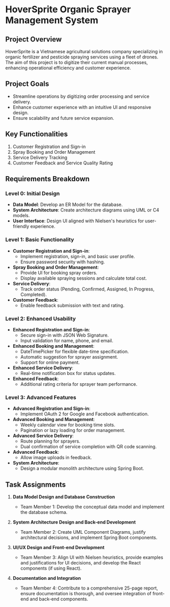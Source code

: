 # HoverSprite Organic Sprayer Management System

## Project Overview
HoverSprite is a Vietnamese agricultural solutions company specializing in organic fertilizer and pesticide spraying services using a fleet of drones. The aim of this project is to digitize their current manual processes, enhancing operational efficiency and customer experience.

## Project Goals
- Streamline operations by digitizing order processing and service delivery.
- Enhance customer experience with an intuitive UI and responsive design.
- Ensure scalability and future service expansion.

## Key Functionalities
1. Customer Registration and Sign-in
2. Spray Booking and Order Management
3. Service Delivery Tracking
4. Customer Feedback and Service Quality Rating

## Requirements Breakdown

### Level 0: Initial Design
- **Data Model**: Develop an ER Model for the database.
- **System Architecture**: Create architecture diagrams using UML or C4 models.
- **User Interface**: Design UI aligned with Nielsen's heuristics for user-friendly experience.

### Level 1: Basic Functionality
- **Customer Registration and Sign-in**:
  - Implement registration, sign-in, and basic user profile.
  - Ensure password security with hashing.
- **Spray Booking and Order Management**:
  - Provide UI for booking spray orders.
  - Display available spraying sessions and calculate total cost.
- **Service Delivery**:
  - Track order status (Pending, Confirmed, Assigned, In Progress, Completed).
- **Customer Feedback**:
  - Enable feedback submission with text and rating.

### Level 2: Enhanced Usability
- **Enhanced Registration and Sign-in**:
  - Secure sign-in with JSON Web Signature.
  - Input validation for name, phone, and email.
- **Enhanced Booking and Management**:
  - DateTimePicker for flexible date-time specification.
  - Automatic suggestion for sprayer assignment.
  - Support for online payment.
- **Enhanced Service Delivery**:
  - Real-time notification box for status updates.
- **Enhanced Feedback**:
  - Additional rating criteria for sprayer team performance.

### Level 3: Advanced Features
- **Advanced Registration and Sign-in**:
  - Implement OAuth 2 for Google and Facebook authentication.
- **Advanced Booking and Management**:
  - Weekly calendar view for booking time slots.
  - Pagination or lazy loading for order management.
- **Advanced Service Delivery**:
  - Route planning for sprayers.
  - Dual confirmation of service completion with QR code scanning.
- **Advanced Feedback**:
  - Allow image uploads in feedback.
- **System Architecture**:
  - Design a modular monolith architecture using Spring Boot.

## Task Assignments
1. **Data Model Design and Database Construction**
   - Team Member 1: Develop the conceptual data model and implement the database schema.

2. **System Architecture Design and Back-end Development**
   - Team Member 2: Create UML Component Diagrams, justify architectural decisions, and implement Spring Boot components.

3. **UI/UX Design and Front-end Development**
   - Team Member 3: Align UI with Nielsen heuristics, provide examples and justifications for UI decisions, and develop the React components (if using React).

4. **Documentation and Integration**
   - Team Member 4: Contribute to a comprehensive 25-page report, ensure documentation is thorough, and oversee integration of front-end and back-end components.


